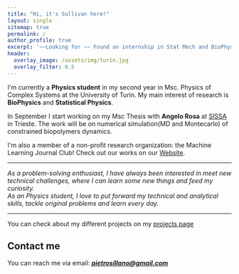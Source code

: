 ```yaml
---
title: "Hi, it's Sullivan here!"
layout: single
sitemap: true
permalink: /
author_profile: true
excerpt: '~~Looking for ~~ Found an internship in Stat Mech and BioPhysics at SISSA.'
header:
  overlay_image: /assets/img/turin.jpg
  overlay_filter: 0.5
---
```



<!--# About me-->
I'm currently a **Physics student**  in my second year in Msc. Physics of Complex Systems at the University of Turin.
My main interest of research is **BioPhysics** and **Statistical Physics**.

In September I start working on my Msc Thesis with **Angelo Rosa** at [SISSA](https://www.sissa.it/sbp/research/research.php) in Trieste. The work will be on numerical simulation(MD and Montecarlo) of constrained biopolymers dynamics.

I'm also a member of a non-profit research organization: the Machine Learning Journal Club! Check out our works on our [Website](https://www.mljc.it/).
 
---

*As a problem-solving enthusiast, I have always been interested in meet new technical challenges, where I can learn some new things and feed my curiosity.  
As an Physics student, I love to put forward my technical and analytical skills, tackle original problems and learn every day.*

---

You can check about my different projects on my [projects page](https://pietro-sillano.github.io/projects/)



## Contact me

<!--For any inquiries,--> 
You can reach me via email: **_[pietrosillano@gmail.com](mailto:pietrosillano@gmail.com)_**